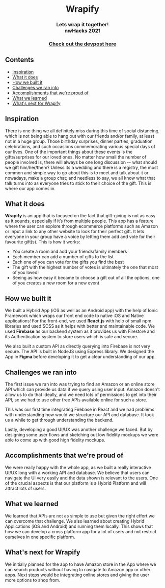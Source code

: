 <h1 align="center">
  Wrapify
 </h1>

<h3 align="center">
  Lets wrap it together! 
  <br> nwHacks 2021
</h3>
<h3 align="center">
  <a href="https://devpost.com/software/wrapify">Check out the devpost here</a>
</h3>

## Contents 
- [Inspiration](#inspiration)
- [What it does](#what-it-does)
- [How we built it](#how-we-built-it)
- [Challenges we ran into](#challenges-we-ran-into)
- [Accomplishments that we're proud of](#accomplishments-that-were-proud-of) 
- [What we learned](#what-we-learned)
- [What's next for Wrapify](#whats-next-for-wrapify)

## Inspiration

There is one thing we all definitely miss during this time of social distancing, which is not being able to hang out with our friends and/or family, at least not in a huge group. Those birthday surprises, dinner parties, graduation celebrations, and such occasions commemorating various special days of our lives. One of the important things about these events is the gifts/surprises for our loved ones. 
No matter how small the number of people involved is, there will always be one long discussion -- what should we gift him/her/them? Unless its a wedding and there is a registry, the most common and simple way to go about this is to meet and talk about it or nowadays, make a group chat; and needless to say, we all know what that talk turns into as everyone tries to stick to their choice of the gift. This is where our app comes in. 

## What it does

**Wrapify** is an app that is focused on the fact that gift-giving is not as easy as it sounds, especially if it’s from multiple people. This app has a feature where the user can explore through ecommerce platforms such as Amazon or input a link to any other website to look for their perfect gift. It lets everyone in your group have a voice by letting them add and vote for their favourite gift(s). This is how it works:
- You create a room and add your friends/family members
- Each member can add a number of gifts to the list
- Each one of you can vote for the gifts you find the best
- The gift with the highest number of votes is ultimately the one that most of you loved!
- Seeing as how easy it became to choose a gift out of all the options, one of you creates a new room for a new event


## How we built it

We built a Hybrid App (iOS as well as an Android app) with the help of Ionic Framework which wraps our front end code to native iOS and Native applications! For the front-end, we used **React.js** with help of small npm libraries and used SCSS as it helps with better and maintainable code. We used **Firebase** as our backend system as it provides us with Firestore and its Authentication system to store users which is safe and secure. 

We also built a custom API as directly querying into Firebase is not very secure. The API is built in NodeJS using Express library. We designed the App in **Figma** before developing it to get a clear understanding of our app.

## Challenges we ran into 

The first issue we ran into was trying to find an Amazon or an online store API which can provide us data if we query using user input. Amazon doesn't allow us to do that ideally, and we need lots of permissions to get into their API, so we had to use other free APIs available online for such a store. 

This was our first time integrating Firebase in React and we had problems with understanding how would we structure our API and database. It took us a while to get through understanding the backend. 

Lastly, developing a good UI/UX was another challenge we faced. But by designing some user flows and sketching out low fidelity mockups we were able to come up with good high fidelity mockups. 

## Accomplishments that we're proud of 

We were really happy with the whole app, as we built a really interactive UI/UX long with a working API and database. We believe that users can navigate the UI very easily and the data shown is relevant to the users. One of the crucial aspects is that our platform is a Hybrid Platform and will attract lots of users. 

## What we learned 

We learned that APIs are not as simple to use but given the right effort we can overcome that challenge. We also learned about creating Hybrid Applications (iOS and Android) and running them locally. This shows that how we can develop a cross platform app for a lot of users and not restrict ourselves in one specific platform. 

## What's next for Wrapify

We initially planned for the app to have Amazon store in the App where we can search products without having to navigate to Amazon app or other apps. Next steps would be integrating online stores and giving the user more options to shop from. 
